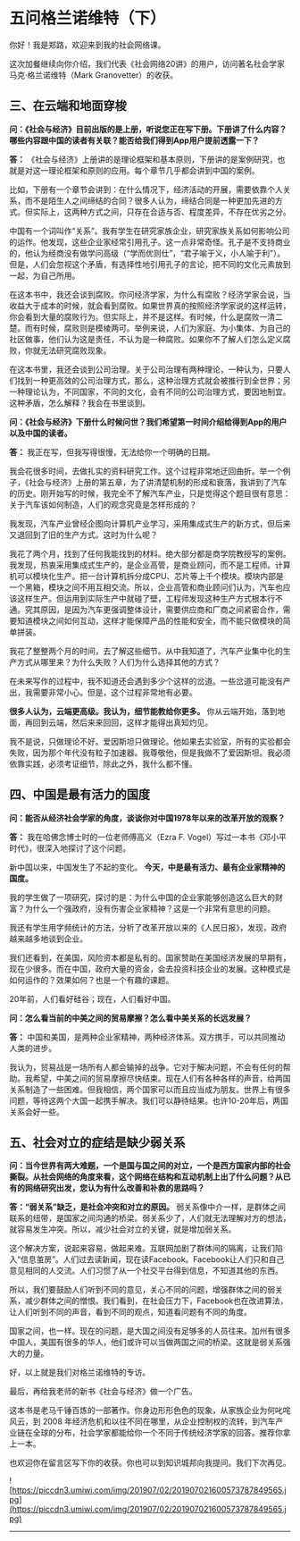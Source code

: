 # 五问格兰诺维特（下）

你好！我是郑路，欢迎来到我的社会网络课。

这次加餐继续向你介绍，我们代表《社会网络20讲》的用户，访问著名社会学家马克·格兰诺维特（Mark Granovetter）的收获。

## 三、在云端和地面穿梭

 **问：《社会与经济》目前出版的是上册，听说您正在写下册。下册讲了什么内容？哪些内容跟中国的读者有关联？能否给我们得到App用户提前透露一下？**

 **答：** 《社会与经济》上册讲的是理论框架和基本原则，下册讲的是案例研究，也就是对这一理论框架和原则的应用。每个章节几乎都会讲到中国的案例。

比如，下册有一个章节会讲到：在什么情况下，经济活动的开展，需要依靠个人关系，而不是陌生人之间缔结的合同？很多人认为，缔结合同是一种更加先进的方式。但实际上，这两种方式之间，只存在合适与否、程度差异，不存在优劣之分。

中国有一个词叫作“关系”。我有学生在研究家族企业，研究家族关系如何影响公司的运作。他发现，这些企业家经常引用孔子。这一点非常奇怪。孔子是不支持商业的，他认为经商没有做学问高级（“学而优则仕”，“君子喻于义，小人喻于利”）。但是，人们会忽视这个矛盾，有选择性地引用孔子的言论，把不同的文化元素放到一起，为自己所用。

在这本书中，我还会谈到腐败。你问经济学家，为什么有腐败？经济学家会说，当收益大于成本的时候，就会看到腐败。如果世界真的按照经济学家说的这样运转，你会看到大量的腐败行为。但实际上，并不是这样。有时候，什么是腐败一清二楚。而有时候，腐败则是模棱两可。举例来说，人们为家庭、为小集体、为自己的社区做事，他们认为这是责任，不认为是一种腐败。如果你不了解人们怎么定义腐败，你就无法研究腐败现象。

在这本书里，我还会谈到公司治理。关于公司治理有两种理论，一种认为，只要人们找到一种更高效的公司治理方式，那么，这种治理方式就会被推行到全世界；另一种理论认为，不同国家，不同的文化，会有不同的公司治理方式，要因地制宜。这种矛盾，怎么解释？我会在书里谈到。

 **问：《社会与经济》下册什么时候问世？我们希望第一时间介绍给得到App的用户以及中国的读者。**

 **答：** 我正在写，但我写得很慢，无法给你一个明确的日期。

我会花很多时间，去做扎实的资料研究工作。这个过程非常地迂回曲折。举一个例子，《社会与经济》上册的第五章，为了讲清楚机制的形成和衰落，我讲到了汽车的历史。刚开始写的时候，我完全不了解汽车产业，只是觉得这个题目很有意思：关于汽车该如何制造，人们的观念究竟是怎样形成的？

我发现，汽车产业曾经企图向计算机产业学习，采用集成式生产的新方式，但后来又退回到了旧的生产方式。这时为什么呢？

我花了两个月，找到了任何我能找到的材料。绝大部分都是商学院教授写的案例。我发现，热衷采用集成式生产的，是企业高管，是商业顾问，而不是工程师。计算机可以模块化生产。把一台计算机拆分成CPU、芯片等上千个模块。模块内部是一个黑箱，模块之间不用互相交流。所以，企业高管和商业顾问们认为，汽车也应该这样生产。但运用到实际生产中就碰了壁，工程师发现这种生产方式根本行不通。究其原因，是因为汽车更强调整体设计，需要供应商和厂商之间紧密合作，需要知道模块之间如何互动，这样才能保障产品的性能和安全，而不能只做模块的简单拼装。

我花了整整两个月的时间，去了解这些细节。从中我知道了，汽车产业集中化的生产方式从哪里来？为什么失败？人们为什么选择其他的方式？

在未来写作的过程中，我不知道还会遇到多少个这样的岔道。一些岔道可能没有产出，我需要非常小心。但是，这个过程非常地有必要。

 **很多人认为，云端更高级。我认为，细节能教给你更多。** 你从云端开始，落到地面，再回到云端，然后来来回回，这样才能得出真知灼见。

我不是说，只做理论不好。爱因斯坦只做理论。他如果去实验室，所有的实验都会失败，因为那个年代没有粒子加速器。我尊敬他，但是我做不了爱因斯坦。我必须依靠实践，必须考证细节，除此之外，我什么都不懂。

## 四、中国是最有活力的国度

 **问：能否从经济社会学家的角度，谈谈你对中国1978年以来的改革开放的观察？**

 **答：** 我在哈佛念博士时的一位老师傅高义（Ezra F. Vogel）写过一本书《邓小平时代》，很深入地探讨了这个问题。

新中国以来，中国发生了不起的变化。 **今天，中是最有活力、最有企业家精神的国度。**

我的学生做了一项研究，探讨的是：为什么中国的企业家能够创造这么巨大的财富？为什么一个强政府，没有伤害企业家精神？这是一个非常有意思的问题。

我还有学生用字频统计的方法，分析了改革开放以来的《人民日报》，发现，政府越来越多地谈到企业。

我们还看到，在美国，风险资本都是私有的。国家赞助在美国经济发展的早期有，现在少很多。而在中国，政府大量的资金，会去投资科技企业的发展。这种模式是如何运作的？效果如何？也是一个有趣的课题。

20年前，人们看好硅谷；现在，人们看好中国。

 **问：怎么看当前的中美之间的贸易摩擦？怎么看中美关系的长远发展？**

 **答：** 中国和美国，是两种企业家精神，两种经济体系。双方携手，可以共同推动人类的进步。

我认为，贸易战是一场所有人都会输掉的战争。它对于解决问题，不会有任何的帮助。我希望，中美之间的贸易摩擦尽快结束。现在人们有各种各样的声音，给两国关系制造了一些困难。但我相信，两个国家可以而且应当成为朋友。世界上有很多问题，等待这两个大国一起携手解决。我们可以静待结果。也许10-20年后，两国关系会好一些。

## 五、社会对立的症结是缺少弱关系

 **问：当今世界有两大难题，一个是国与国之间的对立，一个是西方国家内部的社会撕裂。从社会网络的角度来看，这个网络在结构和互动机制上出了什么问题？从已有的网络研究出发，您认为有什么改善和补救的思路吗？**

 **答：“弱关系”缺乏，是社会冲突和对立的原因。** 弱关系像中介一样，是群体之间联系的纽带，是国家之间沟通的桥梁。弱关系少了，人们就无法理解对方的想法，就容易发生冲突。所以，减少社会对立的关键，就是增加弱关系。

这个解决方案，说起来容易，做起来难。互联网加剧了群体间的隔离，让我们陷入“信息茧房”。人们过去读新闻，现在读Facebook。Facebook让人们只和自己意见相同的人交流。人们习惯了从一个社交平台得到信息，不知道其他的东西。

所以，我们要鼓励人们听到不同的意见，关心不同的问题，增强群体之间的弱关系，减少群体之间的憎恨。我们看到，在社会压力下，Facebook也在改进算法，让人们听到不同的声音，看到不同的观点，知道看问题有不同的角度。

国家之间，也一样。现在的问题，是大国之间没有足够多的人员往来。加州有很多中国人，美国有很多的华人，他们或许可以当做两国之间的桥梁。这就是弱关系强大的力量。

好，以上就是我们对格兰诺维特的专访。

最后，再给我老师的新书《社会与经济》做一个广告。

这本书是老马千锤百炼的一部著作。你身边形形色色的现象，从家族企业为何叱咤风云，到 2008 年经济危机和以往不同在哪里，从企业控制权的流转，到汽车产业链在全球的分布，社会学家都能给你一个不同于传统经济学家的回答。推荐你拿上一本。

也欢迎你在留言区写下你的收获。你也可以到知识城邦向我提问。我们下次再见。

![https://piccdn3.umiwi.com/img/201907/02/201907021600573787849565.jpg](https://piccdn3.umiwi.com/img/201907/02/201907021600573787849565.jpg)

---
